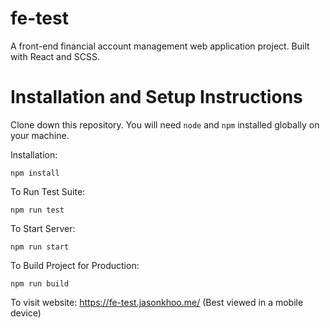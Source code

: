 # fe-test
A front-end financial account management web application project. Built with React and SCSS. 

# Installation and Setup Instructions
Clone down this repository. You will need `node` and `npm` installed globally on your machine. 

Installation:

`npm install`  

To Run Test Suite:  

`npm run test`  

To Start Server:

`npm run start`  

To Build Project for Production:

`npm run build`  

To visit website: https://fe-test.jasonkhoo.me/ (Best viewed in a mobile device)
